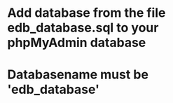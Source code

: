 # Add database from the file edb_database.sql to your phpMyAdmin database
# Databasename must be 'edb_database'
